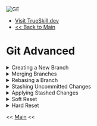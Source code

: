 
![GE](https://github.com/user-attachments/assets/a15436c4-5c13-4676-940b-0832c3bbb925)
- [Visit TrueSkill.dev](https://trueskill.dev)
- [<< Back to Main](./README.md)
# Git Advanced

<details>
<summary>Creating a New Branch</summary>
This command creates and switches to a new branch.
```sh
git checkout -b new-branch
```
</details>

<details>
<summary>Merging Branches</summary>
This command merges `new-branch` into `main`.
```sh
git checkout main
git merge new-branch
```
</details>

<details>
<summary>Rebasing a Branch</summary>
This command rebases `feature-branch` onto `main`.
```sh
git checkout feature-branch
git rebase main
```
</details>

<details>
<summary>Stashing Uncommitted Changes</summary>
This command stashes your uncommitted changes.
```sh
git stash
```
</details>

<details>
<summary>Applying Stashed Changes</summary>
This command applies the stashed changes.
```sh
git stash apply
```
</details>

<details>
<summary>Soft Reset</summary>
This command undoes the last commit but keeps the changes staged.
```sh
git reset --soft HEAD~1
```
</details>

<details>
<summary>Hard Reset</summary>
This command undoes the last commit and discards all changes.
```sh
git reset --hard HEAD~1
```
</details>

<< [Main](./README.md)  <<
